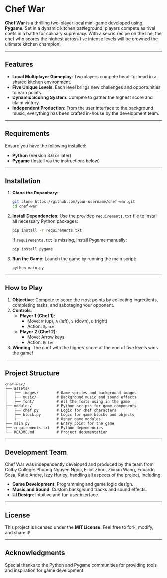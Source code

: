 
# Chef War

**Chef War** is a thrilling two-player local mini-game developed using **Pygame**. Set in a dynamic kitchen battleground, players compete as rival chefs in a battle for culinary supremacy. With a secret recipe on the line, the chef who scores the highest across five intense levels will be crowned the ultimate kitchen champion!

---

## Features

- **Local Multiplayer Gameplay**: Two players compete head-to-head in a shared kitchen environment.
- **Five Unique Levels**: Each level brings new challenges and opportunities to earn points.
- **Dynamic Scoring System**: Compete to gather the highest score and claim victory.
- **Independent Production**: From the user interface to the background music, everything has been crafted in-house by the development team.

---

## Requirements

Ensure you have the following installed:

- **Python** (Version 3.6 or later)
- **Pygame** (Install via the instructions below)

---

## Installation

1. **Clone the Repository**:
   ```bash
   git clone https://github.com/your-username/chef-war.git
   cd chef-war
   ```

2. **Install Dependencies**:
   Use the provided `requirements.txt` file to install all necessary Python packages:
   ```bash
   pip install -r requirements.txt
   ```

   If `requirements.txt` is missing, install Pygame manually:
   ```bash
   pip install pygame
   ```

3. **Run the Game**:
   Launch the game by running the main script:
   ```bash
   python main.py
   ```

---

## How to Play

1. **Objective**: Compete to score the most points by collecting ingredients, completing tasks, and sabotaging your opponent.
2. **Controls**:
   - **Player 1 (Chef 1)**:
     - Move: `W` (up), `A` (left), `S` (down), `D` (right)
     - Action: `Space`
   - **Player 2 (Chef 2)**:
     - Move: Arrow keys
     - Action: `Enter`
3. **Winning**: The chef with the highest score at the end of five levels wins the game!

---

## Project Structure

```
chef-war/
├── assets/
│   ├── images/        # Game sprites and background images
│   ├── music/         # Background music and sound effects
│   ├── font/          # All the fonts using in the game
├── modules/           # Python scripts for game components
│   ├── chef.py        # Logic for chef characters
│   ├── block.py       # Logic for game blocks and objects
│   ├── ...            # Other game modules
├── main.py            # Entry point for the game
├── requirements.txt   # Python dependencies
└── README.md          # Project documentation
```

---

## Development Team

Chef War was independently developed and produced by the team from Colby College: Phuong Nguyen Ngoc, Elliot Zhou, Zixuan Wang, Eduardo Sosa, Katie Andre, Izzy Hurley, handling all aspects of the project, including:

- **Game Development**: Programming and game logic design.
- **Music and Sound**: Custom background tracks and sound effects.
- **UI Design**: Intuitive and fun user interface.


---

## License

This project is licensed under the **MIT License**. Feel free to fork, modify, and share it!

---

## Acknowledgments

Special thanks to the Python and Pygame communities for providing tools and inspiration for game development.
